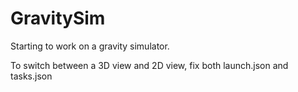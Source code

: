 # GravitySim

Starting to work on a gravity simulator.

To switch between a 3D view and 2D view, fix both launch.json and tasks.json

